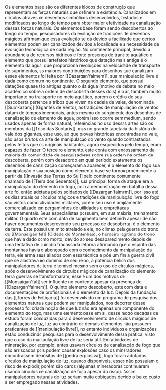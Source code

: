 Os elementos base são os diferentes blocos de construção que representam as forças naturais que definem a existência. Canalizados em círculos através de desenhos simbólicos desenvolvidos, testados e modificados ao longo do tempo para obter maior efetividade na canalização dessas forças naturais. Os elementos base foram sendo descobertos ao longo do tempo, pesquisadores da evolução de tradições de desenhos mágicos afirmam que essa evolução se dá devido a facilidade que certos elementos podem ser canalizados devidos a localidade e a necessidade de evolução tecnológica de cada região. No continente principal, devido a abundancia de recursos hídricos e forte presença de transito aquático o elemento que possui artefatos históricos que datação mais antiga é o elemento da água, que proporciona revoluções na velocidade de transporte de suprimentos, as maiores contribuições para desenhos que canalizam esses elementos foi feita por [[Dazargan'falmem]], sua manipulação livre é dada como comum no continente.
O segundo elemento, que possui datações quase tão antigas quanto o da água (motivo de debate no meio acadêmico sobre a ordem de descoberta desses dois) é o ar, também muito importante no transporte no meio aquático, porém o crédito de sua descoberta pertence a tribos que vivem na cadeia de vales, denominada [[Suo'kazam]] (Gigantes de Vento), as tradições de manipulação de ventos datam de tempos imemoriais, antes mesmo do surgimento dos desenhos de canalização de elemento de água, porém isso ocorre sem medium, sendo usados apenas de forma natural, referências no uso dessas artes são os membros da [[Tribo das Suotaris]], mas no grande tapetaria da história do vale dos gigantes, esse uso, ao que provas históricas encontradas no vale, são usos brutos da arte de manipulação do vento quando contrastados pelos feitos que os originais habitantes, agora esquecidos pelo tempo, eram capazes de fazer.
O terceiro elemento, este conta com endossamento da maioria da comunidade de pesquisadores sobre sua ordem na ordem de descoberta, porém com desacordo em qual período exatamente os desenhos de canalização começaram a aparecer, é o elemento do fogo sua manipulação e sua posição como elemento base se tornou proeminente a partir da [[Invasão das Terras do Sul]] pelo continente comumente chamado de [[Terra dos Sedentos]], sua principal forma de ataque era a manipulação do elemento do fogo, com a demonstração em batalha dessa arte foi então adotada pelos soldados de [[Dazargan'falmem]], por isso até os dias atuais os círculos mágicos e tradições de manipulação livre do fogo são vistos como atividades militares, porém seu uso é amplamente comercializado em pergaminhos de utilidades e empreitadas governamentais. Seus especialistas possuem, em sua maioria, treinamento militar.
O quarto este com data de surgimento bem definida apesar de não haver documentos descrevendo seu processo de descoberta, é o elemento da terra. Este possui um mito atrelado a ele, no climax pela guerra do trono de [[Monsaigan'fal]] (Cidade de Montanhas), o herdeiro legítimo do trono que havia dado como morto, devido ao seu desaparecimento depois de uma tentativa de suicídio fracassada retorna afirmando que o espirito das montanhas havia o abençoado com o conhecimento da manipulação da terra, ele arma seus aliados com essa técnica e põe um fim a guerra civil que se alastrava no domínio de seu reino, a potência bélica dos manipuladores de terra é temível mesmo sem o uso de círculos mágicos, após o desenvolvimento de círculos mágicos de canalização do elemento terra guerras se transformaram, esse é um dos motivos de [[Monsaigan'fal]] ser influente no contiente apesar da presença de [[Dazargan'falmem]].
O quinto elemento descoberto, este com data e documentações de profissionais é o elemento da luz. Depois da fundação das [[Torres de Feitiçaria]] foi desenvolvido um programa de pesquisa dos elementos naturais que podem ser manipulados, nos decorrer desse processo foi criada noção de que luz não era apenas um componente do elemento do fogo, mas ume elemento base em si, desse modo décadas de estudo foram conduzidas para o desenvolvimento de círculos mágicos de canalização de luz, luz ao contrário de demais elementos não possuem praticantes de [[manipulação livre]], no entanto indivíduos e organizações estão conduzindo pesquisas para o desenvolvimento dessa prática, visto que o uso da manipulação livre de luz seria útil. Em atividades de mineração, por exemplo, antes usavam círculos de canalização de fogo que são arriscados pois podem causar explosões caso os mineradores encontrassem depósitos de [[pedra explosiva]], logo foram adotados círculos de manipulação de luz, quando disponíveis, esses não possuíam o risco de explodir, porém são caros (algumas mineradoras continuaram usando círculos de canalização de fogo apesar do risco). Assim manipuladores naturais de luz seriam muito cobiçados devido o baixo custo a ser empregado nessas atividades.

